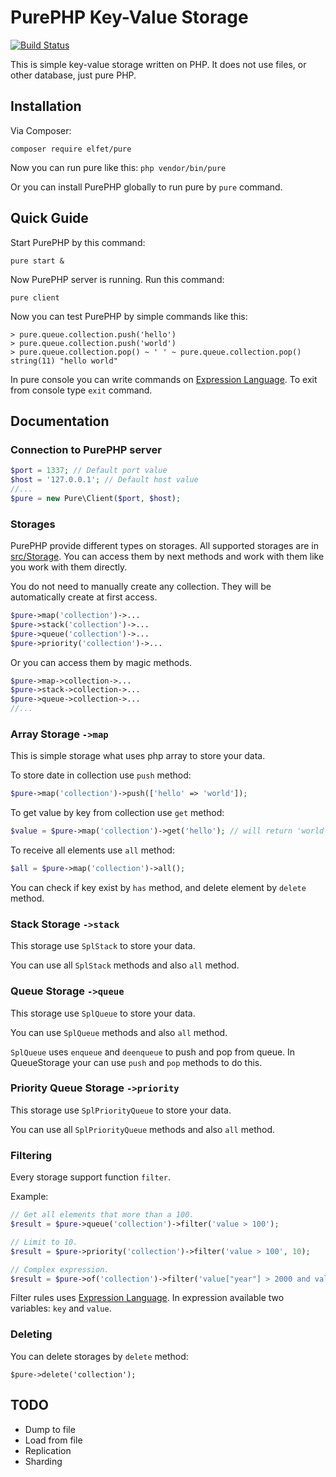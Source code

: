 # PurePHP Key-Value Storage
[![Build Status](https://travis-ci.org/elfet/purephp.svg?branch=master)](https://travis-ci.org/elfet/purephp)

This is simple key-value storage written on PHP. It does not use files, or other database, just pure PHP.

## Installation
Via Composer:

```
composer require elfet/pure
```

Now you can run pure like this: `php vendor/bin/pure`

Or you can install PurePHP globally to run pure by `pure` command.

## Quick Guide
Start PurePHP by this command:

```
pure start &
```

Now PurePHP server is running. Run this command:

```
pure client
```

Now you can test PurePHP by simple commands like this:

```
> pure.queue.collection.push('hello')
> pure.queue.collection.push('world')
> pure.queue.collection.pop() ~ ' ' ~ pure.queue.collection.pop()
string(11) "hello world"
```

In pure console you can write commands on [Expression Language](https://github.com/symfony/expression-language). To exit from console type `exit` command.

## Documentation

### Connection to PurePHP server
```php
$port = 1337; // Default port value
$host = '127.0.0.1'; // Default host value
//...
$pure = new Pure\Client($port, $host);
```

### Storages

PurePHP provide different types on storages. All supported storages are in [src/Storage](https://github.com/elfet/purephp/tree/master/src/Storage). You can access them by next methods and work with them like you work with them directly.

You do not need to manually create any collection. They will be automatically create at first access.

```php
$pure->map('collection')->...
$pure->stack('collection')->...
$pure->queue('collection')->...
$pure->priority('collection')->...
```

Or you can access them by magic methods.

```php
$pure->map->collection->...
$pure->stack->collection->...
$pure->queue->collection->...
//...
```

### Array Storage `->map`

This is simple storage what uses php array to store your data. 

To store date in collection use `push` method:
```php
$pure->map('collection')->push(['hello' => 'world']);
```

To get value by key from collection use `get` method:
```php
$value = $pure->map('collection')->get('hello'); // will return 'world'.
```

To receive all elements use `all` method:
```php
$all = $pure->map('collection')->all();
```

You can check if key exist by `has` method, and delete element by `delete` method.

### Stack Storage `->stack`

This storage use `SplStack` to store your data.

You can use all `SplStack` methods and also `all` method.

### Queue Storage `->queue`

This storage use `SplQueue` to store your data.

You can use `SplQueue` methods and also `all` method.

`SplQueue` uses `enqueue` and `deenqueue` to push and pop from queue. In QueueStorage your can use `push` and `pop` methods to do this.

### Priority Queue Storage `->priority`

This storage use `SplPriorityQueue` to store your data.

You can use all `SplPriorityQueue` methods and also `all` method.

### Filtering

Every storage support function `filter`.

Example:

```php
// Get all elements that more than a 100.
$result = $pure->queue('collection')->filter('value > 100');

// Limit to 10.
$result = $pure->priority('collection')->filter('value > 100', 10);

// Complex expression.
$result = $pure->of('collection')->filter('value["year"] > 2000 and value["name"] matches "/term/"');
```

Filter rules uses [Expression Language](https://github.com/symfony/expression-language).
In expression available two variables: `key` and `value`.

### Deleting 

You can delete storages by `delete` method:

```
$pure->delete('collection');
```

## TODO

* Dump to file
* Load from file
* Replication 
* Sharding 
